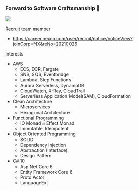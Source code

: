 ### Forward to Software Craftsmanship 👋

![](https://github-readme-stats.vercel.app/api?username=seungyongshim&show_icons=true)

Recruit team member
- https://career.nexon.com/user/recruit/notice/noticeView?joinCorp=NX&reNo=20210026

Interests
- AWS
   - ECS, ECR, Fargate
   - SNS, SQS, Eventbridge
   - Lambda, Step Functions
   - Aurora Serverless, DynamoDB
   - CloudWatch, X-Ray, CloudTrail
   - Serverless Application Model(SAM), CloudFormation
- Clean Architecture
   - Microservices
   - Hexagonal Architecture
- Functional Programming
   - IO Monad ≈ Effect Monad
   - Immutable, Idempotent
- Object Oriented Programming
   - SOLID
   - Dependency Injection
   - Abstraction (Interface)
   - Design Pattern
- C# 10
   - Asp.Net Core 6
   - Entity Framework Core 6
   - Proto Actor
   - LanguageExt

